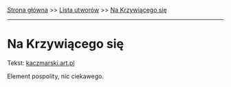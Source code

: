 [Strona główna](../index.md) >> [Lista utworów](../list.md) >> [Na Krzywiącego się](317.md)

---

# Na Krzywiącego się

Tekst: [kaczmarski.art.pl](https://www.kaczmarski.art.pl/tworczosc/wiersze/na-krzywiacego-sie/)

Element pospolity, nic ciekawego.